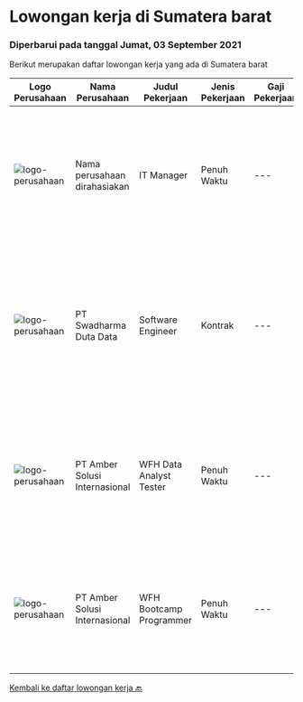 
  # Lowongan kerja di Sumatera barat

  ### Diperbarui pada tanggal Jumat, 03 September 2021

  Berikut merupakan daftar lowongan kerja yang ada di Sumatera barat

  |Logo Perusahaan | Nama Perusahaan | Judul Pekerjaan | Jenis Pekerjaan | Gaji Pekerjaan | Lokasi | Deskripsi | Tanggal diunggah | Pranala |
  | -------------- | --------------- | --------------- | --------- | --------- | -------------- | ------- | ----------- | ----------- |
  |![logo-perusahaan](https://us.123rf.com/450wm/pavelstasevich/pavelstasevich1811/pavelstasevich181101027/112815900-stock-vector-no-image-available-icon-flat-vector.jpg?ver=6)|Nama perusahaan dirahasiakan|IT Manager|Penuh Waktu|---|Bali|Pendidikan minimal S1 segala jurusan Memiliki pengetahuan mengenai PHP dan bahasa pemrograman lainnya atau menguasai jaringan Gaji negotiable...|Rabu, 01 September 2021|https://www.jobstreet.co.id/id/job/it-manager-3615473?token=0~56d529d2-342a-4b9f-a024-4d6cc2f830a5&sectionRank=1&jobId=jobstreet-id-job-3615473|
|![logo-perusahaan](https://image-service-cdn.seek.com.au/c9726dd48637f2122e69fa4f05bdeddb6166e3b5/ee4dce1061f3f616224767ad58cb2fc751b8d2dc)|PT Swadharma Duta Data|Software Engineer|Kontrak|---|Jakarta Timur|Back End Developer Memahami konsep pengembangan aplikasi Memahami konsep Microservices Architeccture Memiliki skill Java Spring Boot, Net Core, Go,...|Jumat, 27 Agustus 2021|https://www.jobstreet.co.id/id/job/software-engineer-3599037?token=0~56d529d2-342a-4b9f-a024-4d6cc2f830a5&sectionRank=2&jobId=jobstreet-id-job-3599037|
|![logo-perusahaan](https://us.123rf.com/450wm/pavelstasevich/pavelstasevich1811/pavelstasevich181101027/112815900-stock-vector-no-image-available-icon-flat-vector.jpg?ver=6)|PT Amber Solusi Internasional|WFH Data Analyst Tester|Penuh Waktu|---|Jakarta Raya|Duties and Responsibilities: Update pricing list (check UOM, Price level) to HighJump and Netsuite Update product data details Create script using...|Kamis, 26 Agustus 2021|https://www.jobstreet.co.id/id/job/wfh-data-analyst-tester-3610595?token=0~56d529d2-342a-4b9f-a024-4d6cc2f830a5&sectionRank=3&jobId=jobstreet-id-job-3610595|
|![logo-perusahaan](https://us.123rf.com/450wm/pavelstasevich/pavelstasevich1811/pavelstasevich181101027/112815900-stock-vector-no-image-available-icon-flat-vector.jpg?ver=6)|PT Amber Solusi Internasional|WFH Bootcamp Programmer|Penuh Waktu|---|Jawa Timur|If you have intense intellectual curiosity, self-motivated and proactive, you’ll enjoy working every day on our Engineering team. Submit your resume...|Selasa, 24 Agustus 2021|https://www.jobstreet.co.id/id/job/wfh-bootcamp-programmer-3608910?token=0~56d529d2-342a-4b9f-a024-4d6cc2f830a5&sectionRank=4&jobId=jobstreet-id-job-3608910|


  [Kembali ke daftar lowongan kerja 🔙](../README.md#daftar-lowongan-kerja)
  